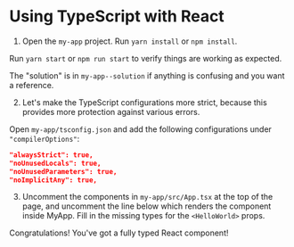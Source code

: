 # Using TypeScript with React

1. Open the `my-app` project. Run `yarn install` or `npm install`.

Run `yarn start` or `npm run start` to verify things are working as expected.

The "solution" is in `my-app--solution` if anything is confusing and you want a
reference.

2. Let's make the TypeScript configurations more strict, because this provides
   more protection against various errors.

Open `my-app/tsconfig.json` and add the following configurations under
`"compilerOptions"`:

```json
"alwaysStrict": true,
"noUnusedLocals": true,
"noUnusedParameters": true,
"noImplicitAny": true,
```

3. Uncomment the components in `my-app/src/App.tsx` at the top of the page, and uncomment the line below which renders the component inside MyApp.
   Fill in the missing types for the `<HelloWorld>` props.

Congratulations! You've got a fully typed React component!
